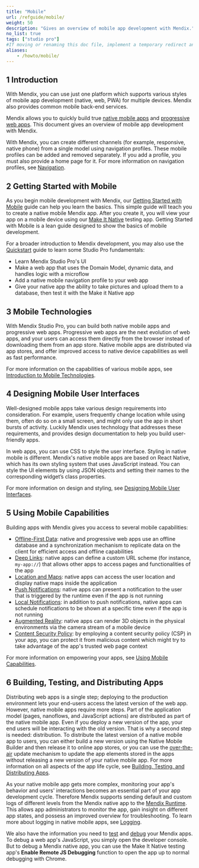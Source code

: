 ```yaml
---
title: "Mobile"
url: /refguide/mobile/
weight: 50
description: "Gives an overview of mobile app development with Mendix."
no_list: true
tags: ["studio pro"]
#If moving or renaming this doc file, implement a temporary redirect and let the respective team know they should update the URL in the product. See Mapping to Products for more details.
aliases:
    - /howto/mobile/
---
```

## 1 Introduction

With Mendix, you can use just one platform which supports various styles of mobile app development (native, web, PWA) for multiple devices. Mendix also provides common mobile back-end services.

Mendix allows you to quickly build true [native mobile apps](/refguide/native-mobile/) and [progressive web apps](/refguide/progressive-web-app/). This document gives an overview of mobile app development with Mendix. 

With Mendix, you can create different channels (for example, responsive, native phone) from a single model using navigation profiles. These mobile profiles can be added and removed separately. If you add a profile, you must also provide a home page for it. For more information on navigation profiles, see [Navigation](/refguide/navigation/). 

## 2 Getting Started with Mobile

As you begin mobile development with Mendix, our [Getting Started with Mobile](/refguide/mobile/getting-started-with-mobile/) guide can help you learn the basics. This simple guide will teach you to create a native mobile Mendix app. After you create it, you will view your app on a mobile device using our [Make It Native](/releasenotes/mobile/make-it-native-parent/) testing app. Getting Started with Mobile is a lean guide designed to show the basics of mobile development.

For a broader introduction to Mendix development, you may also use the [Quickstart](/refguide/quickstart-guide/) guide to learn some Studio Pro fundamentals:

* Learn Mendix Studio Pro's UI 
* Make a web app that uses the Domain Model, dynamic data, and handles logic with a microflow
* Add a native mobile navigation profile to your web app
* Give your native app the ability to take pictures and upload them to a database, then test it with the Make it Native app

## 3 Mobile Technologies

With Mendix Studio Pro, you can build both native mobile apps and progressive web apps. Progressive web apps are the next evolution of web apps, and your users can access them directly from the browser instead of downloading them from an app store. Native mobile apps are distributed via app stores, and offer improved access to native device capabilities as well as fast performance.

For more information on the capabilities of various mobile apps, see [Introduction to Mobile Technologies](/refguide/mobile/introduction-to-mobile-technologies/).

## 4 Designing Mobile User Interfaces

Well-designed mobile apps take various design requirements into consideration. For example, users frequently change location while using them, often do so on a small screen, and might only use the app in short bursts of activity. Luckily Mendix uses technology that addresses these requirements, and provides design documentation to help you build user-friendly apps.

In web apps, you can use CSS to style the user interface. Styling in native mobile is different. Mendix's native mobile apps are based on React Native, which has its own styling system that uses JavaScript instead. You can style the UI elements by using JSON objects and setting their names to the corresponding widget’s class properties.

For more information on design and styling, see [Designing Mobile User Interfaces](/refguide/mobile/designing-mobile-user-interfaces/).

## 5 Using Mobile Capabilities

Building apps with Mendix gives you access to several mobile capabilities:

* [Offline-First Data](/refguide/mobile/using-mobile-capabilities/offlinefirst-data/): native and progressive web apps use an offline database and a synchronization mechanism to replicate data on the client for efficient access and offline capabilities
* [Deep Links](/refguide/mobile/using-mobile-capabilities/deep-links/): native apps can define a custom URL scheme (for instance, `my-app://`) that allows other apps to access pages and functionalities of the app
* [Location and Maps](/refguide/mobile/using-mobile-capabilities/location-and-maps/): native apps can access the user location and display native maps inside the application
* [Push Notifications](/refguide/mobile/using-mobile-capabilities/push-notifications/): native apps can present a notification to the user that is triggered by the runtime even if the app is not running
* [Local Notifications](/refguide/mobile/using-mobile-capabilities/location-and-maps/): in addition to push notifications, native apps can schedule notifications to be shown at a specific time even if the app is not running
* [Augmented Reality](/refguide/mobile/using-mobile-capabilities/augmented-reality/): native apps can render 3D objects in the physical environments via the camera stream of a mobile device
* [Content Security Policy](/refguide/mobile/using-mobile-capabilities/csp/): by employing a content security policy (CSP) in your app, you can protect it from malicious content which might try to take advantage of the app's trusted web page context

For more information on empowering your apps, see [Using Mobile Capabilities](/refguide/mobile/using-mobile-capabilities/).

## 6 Building, Testing, and Distributing Apps

Distributing web apps is a single step; deploying to the production environment lets your end-users access the latest version of the web app. However, native mobile apps require more steps. Part of the application model (pages, nanoflows, and JavaScript actions) are distributed as part of the native mobile app. Even if you deploy a new version of the app, your end users will be interacting with the old version. That is why a second step is needed: distribution. To distribute the latest version of a native mobile app to users, you can either build a new version using the Native Mobile Builder and then release it to online app stores, or you can use the [over-the-air](/refguide/mobile/distributing-mobile-apps/overtheair-updates/) update mechanism to update the app elements stored in the apps without releasing a new version of your native mobile app. For more information on all aspects of the app life cycle, see [Building, Testing, and Distributing Apps](/refguide/mobile/distributing-mobile-apps/).

As your native mobile app gets more complex, monitoring your app's behavior and users' interactions becomes an essential part of your app development cycle. Therefore Mendix supports sending default and custom logs of different levels from the Mendix native app to the [Mendix Runtime](/refguide/runtime/). This allows app administrators to monitor the app, gain insight on different app states, and possess an improved overview for troubleshooting. To learn more about logging in native mobile apps, see [Logging](/refguide/mobile/distributing-mobile-apps/logging/).

We also have the information you need to [test](/refguide/mobile/distributing-mobile-apps/testing-mobile-apps/) and [debug](/refguide/mobile/distributing-mobile-apps/native-debug/) your Mendix apps. To debug a web app's JavaScript, you simply open the developer console. But to debug a Mendix native app, you can use the Make It Native testing app's **Enable Remote JS Debugging** function to open the app up to normal debugging with Chrome.
